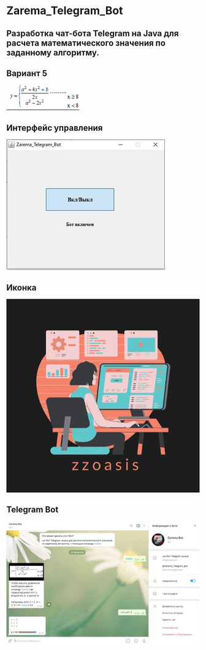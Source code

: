 # Zarema_Telegram_Bot
## Разработка чат-бота Telegram на Java для расчета математического значения по заданному алгоритму. 
## Вариант 5 
![Снимок](https://github.com/zzoasis/Zarema_Telegram_Bot/blob/master/5variant.png)
## Интерфейс управления 
![Снимок1](https://github.com/zzoasis/Zarema_Telegram_Bot/blob/master/Снимок.JPG)
## Иконка
![Снимок3](https://github.com/zzoasis/Zarema_Telegram_Bot/blob/master/photo_2021-02-22_22-21-41.jpg)
## Telegram Bot
![Снимок2](https://github.com/zzoasis/Zarema_Telegram_Bot/blob/master/Снимок1.JPG)
